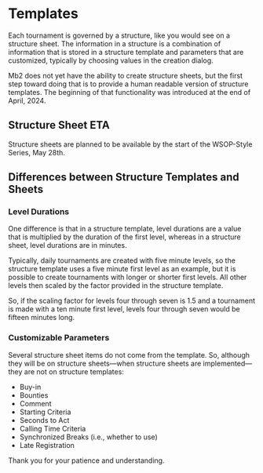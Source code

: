 # Templates

Each tournament is governed by a structure, like you would see on a
structure sheet.  The information in a structure is a combination of
information that is stored in a structure template and parameters that
are customized, typically by choosing values in the creation dialog.

Mb2 does not yet have the ability to create structure sheets, but the
first step toward doing that is to provide a human readable version of
structure templates.  The beginning of that functionality was introduced
at the end of April, 2024.

## Structure Sheet ETA

Structure sheets are planned to be available by the start of the
WSOP-Style Series, May 28th.

## Differences between Structure Templates and Sheets

### Level Durations

One difference is that in a structure template, level durations are a
value that is multiplied by the duration of the first level, whereas
in a structure sheet, level durations are in minutes.

Typically, daily tournaments are created with five minute levels, so
the structure template uses a five minute first level as an example,
but it is possible to create tournaments with longer or shorter first
levels.  All other levels then scaled by the factor provided in
the structure template.

So, if the scaling factor for levels four through
seven is 1.5 and a tournament is made with a ten minute first level,
levels four through seven would be fifteen minutes long.

### Customizable Parameters

Several structure sheet items do not come from the template. So,
although they will be on structure sheets&mdash;when structure sheets
are implemented&mdash;they are not on structure templates:

* Buy-in
* Bounties
* Comment 
* Starting Criteria
* Seconds to Act
* Calling Time Criteria
* Synchronized Breaks (i.e., whether to use)
* Late Registration

Thank you for your patience and understanding.
